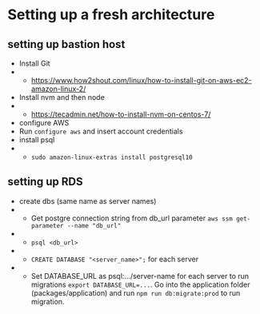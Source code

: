 # Setting up a fresh architecture

## setting up bastion host

- Install Git
- - https://www.how2shout.com/linux/how-to-install-git-on-aws-ec2-amazon-linux-2/
- Install nvm and then node
- - https://tecadmin.net/how-to-install-nvm-on-centos-7/
- configure AWS
- Run `configure aws` and insert account credentials
- install psql
- - `sudo amazon-linux-extras install postgresql10`

## setting up RDS

- create dbs (same name as server names)
- - Get postgre connection string from db_url parameter `aws ssm get-parameter --name "db_url"`
- - `psql <db_url>`
- - `CREATE DATABASE "<server_name>";` for each server
- - Set DATABASE_URL as psql:.../server-name for each server to run migrations `export DATABASE_URL=...`. Go into the application folder (packages/application) and run `npm run db:migrate:prod` to run migration.
